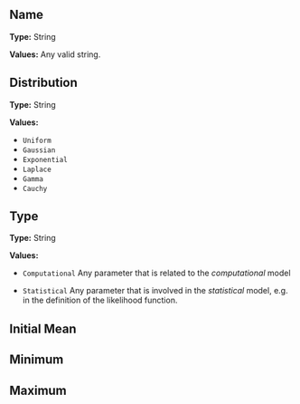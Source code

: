 
## Name
**Type:** String

**Values:** Any valid string.



## Distribution
**Type:** String

**Values:**

* `Uniform`
* `Gaussian`
* `Exponential`
* `Laplace`
* `Gamma`
* `Cauchy`

## Type
**Type:** String

**Values:**

* `Computational` Any parameter that is related to the *computational* model

* `Statistical` Any parameter that is involved in the *statistical* model, e.g. in
the definition of the likelihood function.

## Initial Mean


## Minimum



## Maximum
